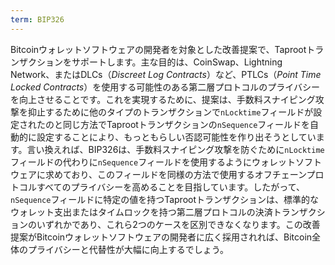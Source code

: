 ```yaml
---
term: BIP326
---
```


Bitcoinウォレットソフトウェアの開発者を対象とした改善提案で、Taprootトランザクションをサポートします。主な目的は、CoinSwap、Lightning Network、またはDLCs（*Discreet Log Contracts*）など、PTLCs（*Point Time Locked Contracts*）を使用する可能性のある第二層プロトコルのプライバシーを向上させることです。これを実現するために、提案は、手数料スナイピング攻撃を抑止するために他のタイプのトランザクションで`nLocktime`フィールドが設定されたのと同じ方法でTaprootトランザクションの`nSequence`フィールドを自動的に設定することにより、もっともらしい否認可能性を作り出そうとしています。言い換えれば、BIP326は、手数料スナイピング攻撃を防ぐために`nLocktime`フィールドの代わりに`nSequence`フィールドを使用するようにウォレットソフトウェアに求めており、このフィールドを同様の方法で使用するオフチェーンプロトコルすべてのプライバシーを高めることを目指しています。したがって、`nSequence`フィールドに特定の値を持つTaprootトランザクションは、標準的なウォレット支出またはタイムロックを持つ第二層プロトコルの決済トランザクションのいずれかであり、これら2つのケースを区別できなくなります。この改善提案がBitcoinウォレットソフトウェアの開発者に広く採用されれば、Bitcoin全体のプライバシーと代替性が大幅に向上するでしょう。